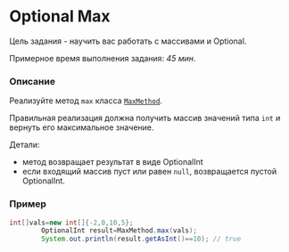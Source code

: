 # Optional Max

Цель задания - научить вас работать с массивами и Optional.

Примерное время выполнения задания: _45 мин_.

### Описание

Реализуйте метод `max` класса [`MaxMethod`](src/main/java/com/epam/rd/autotasks/max/MaxMethod.java).

Правильная реализация должна получить массив значений типа `int` и вернуть его максимальное значение.

Детали:

- метод возвращает результат в виде OptionalInt
- если входящий массив пуст или равен `null`, возвращается пустой OptionalInt.

### Пример

```java
int[]vals=new int[]{-2,0,10,5};
        OptionalInt result=MaxMethod.max(vals);
        System.out.println(result.getAsInt()==10); // true
```
